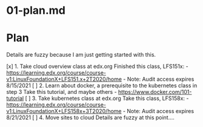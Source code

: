 
# 01-plan.md

# Plan

Details are fuzzy because I am just getting started with this.

[x] 1. Take cloud overview class at edx.org
    Finished this class, LFS151x:
    - https://learning.edx.org/course/course-v1:LinuxFoundationX+LFS151.x+2T2020/home
    - Note: Audit access expires 8/15/2021
[ ] 2. Learn about docker, a prerequisite to the kubernetes class in step 3
    Take this tutorial, and maybe others
    - https://www.docker.com/101-tutorial
[ ] 3. Take kubernetes class at edx.org
    Take this class, LFS158x:
    - https://learning.edx.org/course/course-v1:LinuxFoundationX+LFS158x+3T2020/home
    - Note: Audit access expires 8/21/2021
[ ] 4. Move sites to cloud
    Details are fuzzy at this point....

